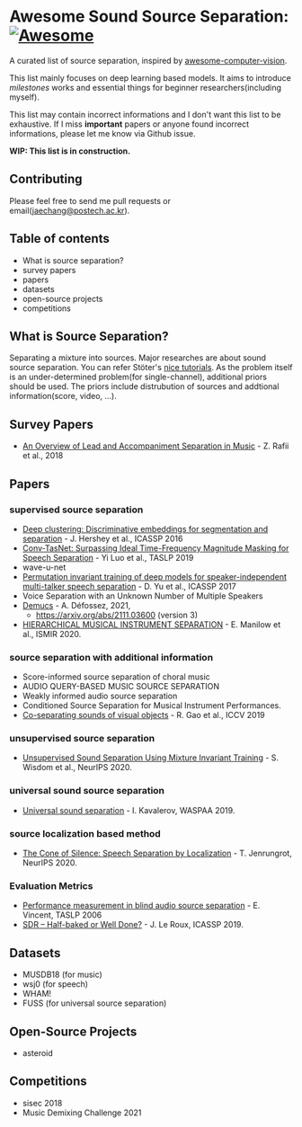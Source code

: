 
# Awesome Sound Source Separation: [![Awesome](https://cdn.rawgit.com/sindresorhus/awesome/d7305f38d29fed78fa85652e3a63e154dd8e8829/media/badge.svg)](https://github.com/sindresorhus/awesome)
A curated list of source separation, inspired by [awesome-computer-vision](https://github.com/jbhuang0604/awesome-computer-vision).

This list mainly focuses on deep learning based models. It aims to introduce *milestones* works and essential things for beginner researchers(including myself).

This list may contain incorrect informations and I don't want this list to be exhaustive. If I miss **important** papers or anyone found incorrect informations, please let me know via Github issue.

**WIP: This list is in construction.** 

## Contributing

Please feel free to send me pull requests or email(jaechang@postech.ac.kr).

## Table of contents

* What is source separation?
* survey papers
* papers
* datasets
* open-source projects
* competitions

## What is Source Separation?

Separating a mixture into sources. Major researches are about sound source separation. You can refer Stöter's [nice tutorials](https://sigsep.github.io/tutorials). As the problem itself is an under-determined problem(for single-channel), additional priors should be used. The priors include distrubution of sources and addtional information(score, video, ...).

## Survey Papers

* [An Overview of Lead and Accompaniment Separation in Music](https://arxiv.org/abs/1804.08300) - Z. Rafii et al., 2018

## Papers

### supervised source separation

* [Deep clustering: Discriminative embeddings for segmentation and separation](https://ieeexplore.ieee.org/abstract/document/7471631) - J. Hershey et al., ICASSP 2016
* [Conv-TasNet: Surpassing Ideal Time-Frequency Magnitude Masking for Speech Separation](https://arxiv.org/abs/1809.07454) - Yi Luo et al., TASLP 2019
* wave-u-net
* [Permutation invariant training of deep models for speaker-independent multi-talker speech separation](https://arxiv.org/abs/1607.00325) - D. Yu et al., ICASSP 2017
* Voice Separation with an Unknown Number of Multiple Speakers
* [Demucs](https://github.com/facebookresearch/demucs) - A. Défossez, 2021, 
	* https://arxiv.org/abs/2111.03600 (version 3)
* [HIERARCHICAL MUSICAL INSTRUMENT SEPARATION](https://program.ismir2020.net/static/final_papers/105.pdf) - E. Manilow et al., ISMIR 2020.

### source separation with additional information

* Score-informed source separation of choral music
* AUDIO QUERY-BASED MUSIC SOURCE SEPARATION
* Weakly informed audio source separation
* Conditioned Source Separation for Musical Instrument Performances.
* [Co-separating sounds of visual objects](https://arxiv.org/abs/1904.07750) - R. Gao et al., ICCV 2019

### unsupervised source separation

* [Unsupervised Sound Separation Using Mixture Invariant Training](https://arxiv.org/abs/2006.12701) - S. Wisdom et al., NeurIPS 2020.

### universal sound source separation

* [Universal sound separation](https://arxiv.org/abs/1905.03330) - I. Kavalerov, WASPAA 2019.

### source localization based method

* [The Cone of Silence: Speech Separation by Localization](https://arxiv.org/abs/2010.06007) - T. Jenrungrot, NeurIPS 2020.

### Evaluation Metrics

* [Performance measurement in blind audio source separation](https://ieeexplore.ieee.org/document/1643671) - E. Vincent, TASLP 2006
* [SDR – Half-baked or Well Done?](https://ieeexplore.ieee.org/abstract/document/8683855) - J. Le Roux, ICASSP 2019.

## Datasets

* MUSDB18 (for music)
* wsj0 (for speech)
* WHAM! 
* FUSS (for universal source separation)

## Open-Source Projects

* asteroid

## Competitions

* sisec 2018
* Music Demixing Challenge 2021

